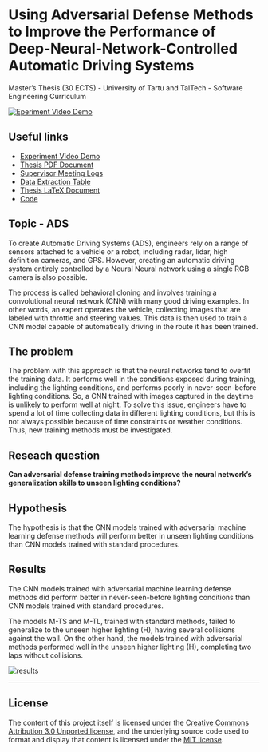 # Using Adversarial Defense Methods to Improve the Performance of Deep-Neural-Network-Controlled Automatic Driving Systems

Master’s Thesis (30 ECTS) - University of Tartu and TalTech - Software Engineering Curriculum

[![Eperiment Video Demo](https://user-images.githubusercontent.com/8085864/163942155-b5d5670f-08c3-4303-a227-5c4a658a8024.png)](https://youtu.be/A_dHfvMgd-w)

## Useful links

* [Experiment Video Demo](https://youtu.be/A_dHfvMgd-w)
* [Thesis PDF Document](PDF/Camara_Software_Engineering_2022.pdf)
* [Supervisor Meeting Logs](supervisor-meetings-logs/README.md)
* [Data Extraction Table](https://docs.google.com/spreadsheets/d/1hK-wXvBYuIYqfd0BKTh8oYs5C-CKyelPAqyBtdPVJfQ/edit?usp=sharing)
* [Thesis LaTeX Document](https://www.overleaf.com/read/fczpcqqmknvp)
* [Code](code/README.md)


## Topic - ADS
To create Automatic Driving Systems (ADS), engineers rely on a range of sensors attached to a vehicle or a robot, including radar, lidar, high definition cameras, and GPS. However, creating an automatic driving system entirely controlled by a Neural Neural network using a single RGB camera is also possible.

The process is called behavioral cloning and involves training a convolutional neural network (CNN) with many good driving examples. In other words, an expert operates the vehicle, collecting images that are labeled with throttle and steering values. This data is then used to train a CNN model capable of automatically driving in the route it has been trained. 

## The problem

The problem with this approach is that the neural networks tend to overfit the training data. It performs well in the conditions exposed during training, including the lighting conditions, and performs poorly in never-seen-before lighting conditions. So, a CNN trained with images captured in the daytime is unlikely to perform well at night. To solve this issue, engineers have to spend a lot of time collecting data in different lighting conditions, but this is not always possible because of time constraints or weather conditions. Thus, new training methods must be investigated.

## Reseach question

**Can adversarial defense training methods improve the neural network’s generalization skills to unseen lighting conditions?**

## Hypothesis

The hypothesis is that the CNN models trained with adversarial machine learning defense methods will perform better in unseen lighting conditions than CNN models trained with standard procedures. 

## Results

The CNN models trained with adversarial machine learning defense methods did perform better in never-seen-before lighting conditions than CNN models trained with standard procedures. 

The models M-TS and M-TL, trained with standard methods, failed to generalize to the unseen higher lighting (H), having several collisions against the wall. On the other hand, the models trained with adversarial methods performed well in the unseen higher lighting (H), completing two laps without collisions. 

![results](https://user-images.githubusercontent.com/8085864/163939722-257b463f-7ff8-467e-8aad-af7eb5cb658c.png)

<hr>


## License

The content of this project itself is licensed under the [Creative Commons Attribution 3.0 Unported license](https://creativecommons.org/licenses/by/3.0/), and the underlying source code used to format and display that content is licensed under the [MIT license](LICENSE.md).